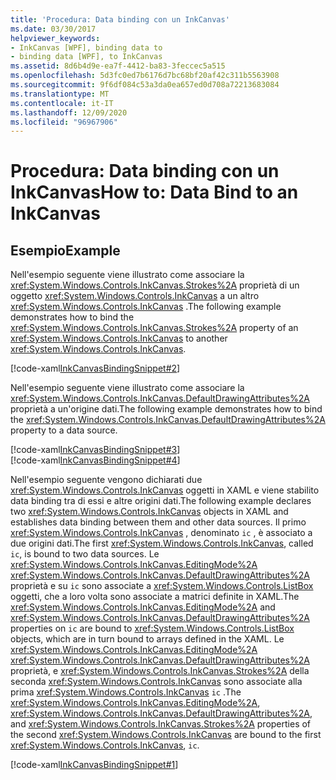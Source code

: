 ```yaml
---
title: 'Procedura: Data binding con un InkCanvas'
ms.date: 03/30/2017
helpviewer_keywords:
- InkCanvas [WPF], binding data to
- binding data [WPF], to InkCanvas
ms.assetid: 8d6b4d9e-ea7f-4412-ba83-3feccec5a515
ms.openlocfilehash: 5d3fc0ed7b6176d7bc68bf20af42c311b5563908
ms.sourcegitcommit: 9f6df084c53a3da0ea657ed0d708a72213683084
ms.translationtype: MT
ms.contentlocale: it-IT
ms.lasthandoff: 12/09/2020
ms.locfileid: "96967906"
---
```

# <a name="how-to-data-bind-to-an-inkcanvas"></a><span data-ttu-id="dc539-102">Procedura: Data binding con un InkCanvas</span><span class="sxs-lookup"><span data-stu-id="dc539-102">How to: Data Bind to an InkCanvas</span></span>
## <a name="example"></a><span data-ttu-id="dc539-103">Esempio</span><span class="sxs-lookup"><span data-stu-id="dc539-103">Example</span></span>  
 <span data-ttu-id="dc539-104">Nell'esempio seguente viene illustrato come associare la <xref:System.Windows.Controls.InkCanvas.Strokes%2A> proprietà di un oggetto <xref:System.Windows.Controls.InkCanvas> a un altro <xref:System.Windows.Controls.InkCanvas> .</span><span class="sxs-lookup"><span data-stu-id="dc539-104">The following example demonstrates how to bind the <xref:System.Windows.Controls.InkCanvas.Strokes%2A> property of an <xref:System.Windows.Controls.InkCanvas> to another <xref:System.Windows.Controls.InkCanvas>.</span></span>  
  
 [!code-xaml[InkCanvasBindingSnippet#2](~/samples/snippets/csharp/VS_Snippets_Wpf/InkCanvasBindingSnippet/CS/Window2.xaml#2)]  
  
 <span data-ttu-id="dc539-105">Nell'esempio seguente viene illustrato come associare la <xref:System.Windows.Controls.InkCanvas.DefaultDrawingAttributes%2A> proprietà a un'origine dati.</span><span class="sxs-lookup"><span data-stu-id="dc539-105">The following example demonstrates how to bind the <xref:System.Windows.Controls.InkCanvas.DefaultDrawingAttributes%2A> property to a data source.</span></span>  
  
 [!code-xaml[InkCanvasBindingSnippet#3](~/samples/snippets/csharp/VS_Snippets_Wpf/InkCanvasBindingSnippet/CS/Window2.xaml#3)]  
[!code-xaml[InkCanvasBindingSnippet#4](~/samples/snippets/csharp/VS_Snippets_Wpf/InkCanvasBindingSnippet/CS/Window2.xaml#4)]  
  
 <span data-ttu-id="dc539-106">Nell'esempio seguente vengono dichiarati due <xref:System.Windows.Controls.InkCanvas> oggetti in XAML e viene stabilito data binding tra di essi e altre origini dati.</span><span class="sxs-lookup"><span data-stu-id="dc539-106">The following example declares two <xref:System.Windows.Controls.InkCanvas> objects in XAML and establishes data binding between them and other data sources.</span></span>  <span data-ttu-id="dc539-107">Il primo <xref:System.Windows.Controls.InkCanvas> , denominato `ic` , è associato a due origini dati.</span><span class="sxs-lookup"><span data-stu-id="dc539-107">The first <xref:System.Windows.Controls.InkCanvas>, called `ic`, is bound to two data sources.</span></span>  <span data-ttu-id="dc539-108">Le <xref:System.Windows.Controls.InkCanvas.EditingMode%2A> <xref:System.Windows.Controls.InkCanvas.DefaultDrawingAttributes%2A> proprietà e su `ic` sono associate a <xref:System.Windows.Controls.ListBox> oggetti, che a loro volta sono associate a matrici definite in XAML.</span><span class="sxs-lookup"><span data-stu-id="dc539-108">The <xref:System.Windows.Controls.InkCanvas.EditingMode%2A> and <xref:System.Windows.Controls.InkCanvas.DefaultDrawingAttributes%2A> properties on `ic` are bound to <xref:System.Windows.Controls.ListBox> objects, which are in turn bound to arrays defined in the XAML.</span></span>  <span data-ttu-id="dc539-109">Le <xref:System.Windows.Controls.InkCanvas.EditingMode%2A> <xref:System.Windows.Controls.InkCanvas.DefaultDrawingAttributes%2A> proprietà, e <xref:System.Windows.Controls.InkCanvas.Strokes%2A> della seconda <xref:System.Windows.Controls.InkCanvas> sono associate alla prima <xref:System.Windows.Controls.InkCanvas> `ic` .</span><span class="sxs-lookup"><span data-stu-id="dc539-109">The <xref:System.Windows.Controls.InkCanvas.EditingMode%2A>, <xref:System.Windows.Controls.InkCanvas.DefaultDrawingAttributes%2A>, and <xref:System.Windows.Controls.InkCanvas.Strokes%2A> properties of the second <xref:System.Windows.Controls.InkCanvas> are bound to the first <xref:System.Windows.Controls.InkCanvas>, `ic`.</span></span>  
  
 [!code-xaml[InkCanvasBindingSnippet#1](~/samples/snippets/csharp/VS_Snippets_Wpf/InkCanvasBindingSnippet/CS/Window1.xaml#1)]
